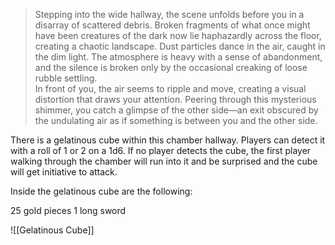 >Stepping into the wide hallway, the scene unfolds before you in a disarray of scattered debris. Broken fragments of what once might have been creatures of the dark now lie haphazardly across the floor, creating a chaotic landscape. Dust particles dance in the air, caught in the dim light. The atmosphere is heavy with a sense of abandonment, and the silence is broken only by the occasional creaking of loose rubble settling.
><br>In front of you, the air seems to ripple and move, creating a visual distortion that draws your attention. Peering through this mysterious shimmer, you catch a glimpse of the other side—an exit obscured by the undulating air as if something is between you and the other side.

There is a gelatinous cube within this chamber hallway. Players can detect it with a roll of 1 or 2 on a 1d6. If no player detects the cube, the first player walking through the chamber will run into it and be surprised and the cube will get initiative to attack.

Inside the gelatinous cube are the following:

25 gold pieces
1 long sword

![[Gelatinous Cube]]